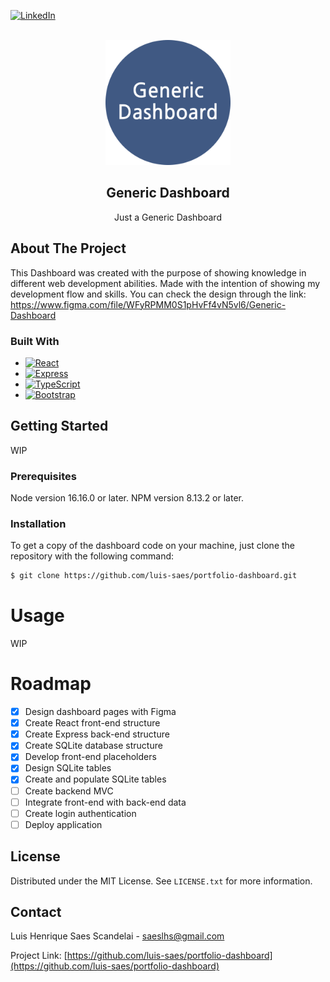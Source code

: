 <a target="_blank" href="https://www.linkedin.com/in/luis-saes/">![LinkedIn][linkedin-shield]</a>

<br />
<div align="center">
  <img src="images/logo.png" alt="Logo" width="200" height="200" />

  <h2 align="center">Generic Dashboard</h2>

  <p align="center">
    Just a Generic Dashboard
    <br />
</div>

## About The Project

This Dashboard was created with the purpose of showing knowledge in different web development abilities. 
Made with the intention of showing my development flow and skills.
You can check the design through the link: https://www.figma.com/file/WFyRPMM0S1pHvFf4vN5vl6/Generic-Dashboard

### Built With

* [![React][React.js]][React-url]
* [![Express][Express.js]][Express-url]
* [![TypeScript][TypeScript]][TypeScript-url]
* [![Bootstrap][Bootstrap.com]][Bootstrap-url]

## Getting Started

WIP

### Prerequisites

Node version 16.16.0 or later.
NPM version 8.13.2 or later.

### Installation

To get a copy of the dashboard code on your machine, just clone the repository with the following command:
```sh
$ git clone https://github.com/luis-saes/portfolio-dashboard.git
```

# Usage

WIP

# Roadmap

- [x] Design dashboard pages with Figma
- [x] Create React front-end structure
- [x] Create Express back-end structure
- [x] Create SQLite database structure
- [x] Develop front-end placeholders
- [x] Design SQLite tables
- [x] Create and populate SQLite tables
- [ ] Create backend MVC
- [ ] Integrate front-end with back-end data
- [ ] Create login authentication
- [ ] Deploy application

## License

Distributed under the MIT License. See `LICENSE.txt` for more information.

## Contact

Luis Henrique Saes Scandelai - saeslhs@gmail.com

Project Link: [https://github.com/luis-saes/portfolio-dashboard](https://github.com/luis-saes/portfolio-dashboard)

<!-- MARKDOWN LINKS & IMAGES -->
[license-shield]: https://img.shields.io/github/license/othneildrew/Best-README-Template.svg?style=for-the-badge
[license-url]: https://github.com/othneildrew/Best-README-Template/blob/master/LICENSE.txt
[linkedin-shield]: https://img.shields.io/badge/-LinkedIn-black.svg?style=for-the-badge&logo=linkedin&colorB=555
[linkedin-url]: https://linkedin.com/in/othneildrew
[product-screenshot]: images/screenshot.png
[React.js]: https://img.shields.io/badge/React-20232A?style=for-the-badge&logo=react&logoColor=61DAFB
[React-url]: https://reactjs.org/
[Bootstrap.com]: https://img.shields.io/badge/Bootstrap-563D7C?style=for-the-badge&logo=bootstrap&logoColor=white
[Bootstrap-url]: https://getbootstrap.com
[Express.js]: https://img.shields.io/badge/Express.js-404D59?style=for-the-badge
[Express-url]: https://expressjs.com/
[TypeScript]: https://img.shields.io/badge/TypeScript-007ACC?style=for-the-badge&logo=typescript&logoColor=white
[TypeScript-url]: https://www.typescriptlang.org/
